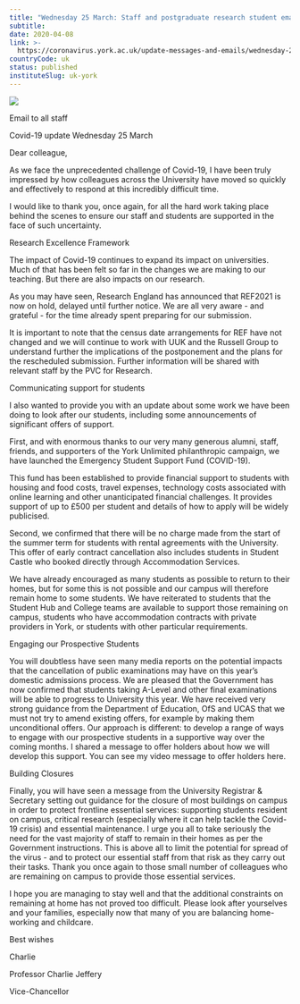 ```yaml
---
title: "Wednesday 25 March: Staff and postgraduate research student email"
subtitle: 
date: 2020-04-08
link: >-
  https://coronavirus.york.ac.uk/update-messages-and-emails/wednesday-25-march-staff-and-postgraduate-research-student-email
countryCode: uk
status: published
instituteSlug: uk-york
---
```

![](https://lh5.googleusercontent.com/Emo8DO5_IJZ-gu5TWYOkh_rQsoeLR9nfukdvoITThVnpx7Rr1x-ZU97u0zgrw18i_to_uLrvxeOSBXHDLRVsl4qKGT4qq-7b)

Email to all staff

Covid-19 update Wednesday 25 March

Dear colleague,

As we face the unprecedented challenge of Covid-19, I have been truly impressed by how colleagues across the University have moved so quickly and effectively to respond at this incredibly difficult time.

I would like to thank you, once again, for all the hard work taking place behind the scenes to ensure our staff and students are supported in the face of such uncertainty.

Research Excellence Framework

The impact of Covid-19 continues to expand its impact on universities. Much of that has been felt so far in the changes we are making to our teaching. But there are also impacts on our research.

As you may have seen, Research England has announced that REF2021 is now on hold, delayed until further notice. We are all very aware - and grateful - for the time already spent preparing for our submission.

It is important to note that the census date arrangements for REF have not changed and we will continue to work with UUK and the Russell Group to understand further the implications of the postponement and the plans for the rescheduled submission. Further information will be shared with relevant staff by the PVC for Research.

Communicating support for students

I also wanted to provide you with an update about some work we have been doing to look after our students, including some announcements of significant offers of support.

First, and with enormous thanks to our very many generous alumni, staff, friends, and supporters of the York Unlimited philanthropic campaign, we have launched the Emergency Student Support Fund (COVID-19).

This fund has been established to provide financial support to students with housing and food costs, travel expenses, technology costs associated with online learning and other unanticipated financial challenges. It provides support of up to £500 per student and details of how to apply will be widely publicised.

Second, we confirmed that there will be no charge made from the start of the summer term for students with rental agreements with the University. This offer of early contract cancellation also includes students in Student Castle who booked directly through Accommodation Services.

We have already encouraged as many students as possible to return to their homes, but for some this is not possible and our campus will therefore remain home to some students. We have reiterated to students that the Student Hub and College teams are available to support those remaining on campus, students who have accommodation contracts with private providers in York, or students with other particular requirements.

Engaging our Prospective Students

You will doubtless have seen many media reports on the potential impacts that the cancellation of public examinations may have on this year’s domestic admissions process. We are pleased that the Government has now confirmed that students taking A-Level and other final examinations will be able to progress to University this year. We have received very strong guidance from the Department of Education, OfS and UCAS that we must not try to amend existing offers, for example by making them unconditional offers. Our approach is different: to develop a range of ways to engage with our prospective students in a supportive way over the coming months. I shared a message to offer holders about how we will develop this support. You can see my video message to offer holders here.

Building Closures

Finally, you will have seen a message from the University Registrar & Secretary setting out guidance for the closure of most buildings on campus in order to protect frontline essential services: supporting students resident on campus, critical research (especially where it can help tackle the Covid-19 crisis) and essential maintenance. I urge you all to take seriously the need for the vast majority of staff to remain in their homes as per the Government instructions. This is above all to limit the potential for spread of the virus - and to protect our essential staff from that risk as they carry out their tasks. Thank you once again to those small number of colleagues who are remaining on campus to provide those essential services.

I hope you are managing to stay well and that the additional constraints on remaining at home has not proved too difficult. Please look after yourselves and your families, especially now that many of you are balancing home-working and childcare.

Best wishes

Charlie

Professor Charlie Jeffery

Vice-Chancellor